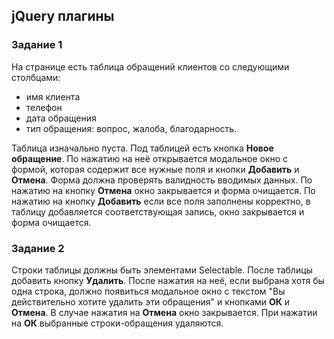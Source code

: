 ## jQuery плагины

### Задание 1

На странице есть таблица обращений клиентов со следующими столбцами:

- имя клиента
- телефон
- дата обращения
- тип обращения: вопрос, жалоба, благодарность.

Таблица изначально пуста. Под таблицей есть кнопка **Новое обращение**. По нажатию на неё открывается модальное окно с формой, которая содержит все нужные поля и кнопки **Добавить** и **Отмена**. Форма должна проверять валидность вводимых данных. По нажатию на кнопку **Отмена** окно закрывается и форма очищается. По нажатию на кнопку **Добавить** если все поля заполнены корректно, в таблицу добавляется соответствующая запись, окно закрывается и форма очищается.

### Задание 2

Строки таблицы должны быть элементами Selectable. После таблицы добавить кнопку **Удалить**. После нажатия на неё, если выбрана хотя бы одна строка, должно появиться модальное окно с текстом "Вы действительно хотите удалить эти обращения" и кнопками **ОК** и **Отмена**. В случае нажатия на **Отмена** окно закрывается. При нажатии на **ОК** выбранные строки-обращения удаляются.